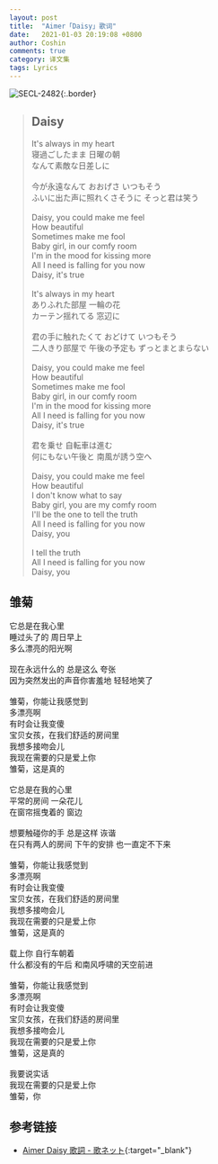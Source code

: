 ```yaml
---
layout: post
title:  "Aimer「Daisy」歌词"
date:   2021-01-03 20:19:08 +0800
author: Coshin
comments: true
category: 译文集
tags: Lyrics
---
```

![SECL-2482](https://is5-ssl.mzstatic.com/image/thumb/Music123/v4/90/ad/d2/90add2a8-d1a3-1409-a64d-4dd0e1b4d069/source/600x600bb.jpg){:.border}

<blockquote class="original">
  <h2>Daisy</h2>
  <p>
    It's always in my heart<br>
    寝過ごしたまま 日曜の朝<br>
    なんて素敵な日差しに<br>
    <br>
    今が永遠なんて おおげさ いつもそう<br>
    ふいに出た声に照れくさそうに そっと君は笑う<br>
    <br>
    Daisy, you could make me feel<br>
    How beautiful<br>
    Sometimes make me fool<br>
    Baby girl, in our comfy room<br>
    I'm in the mood for kissing more<br>
    All I need is falling for you now<br>
    Daisy, it's true<br>
    <br>
    It's always in my heart<br>
    ありふれた部屋 一輪の花<br>
    カーテン揺れてる 窓辺に<br>
    <br>
    君の手に触れたくて おどけて いつもそう<br>
    二人きり部屋で 午後の予定も ずっとまとまらない<br>
    <br>
    Daisy, you could make me feel<br>
    How beautiful<br>
    Sometimes make me fool<br>
    Baby girl, in our comfy room<br>
    I'm in the mood for kissing more<br>
    All I need is falling for you now<br>
    Daisy, it's true<br>
    <br>
    君を乗せ 自転車は進む<br>
    何にもない午後と 南風が誘う空へ<br>
    <br>
    Daisy, you could make me feel<br>
    How beautiful<br>
    I don't know what to say<br>
    Baby girl, you are my comfy room<br>
    I'll be the one to tell the truth<br>
    All I need is falling for you now<br>
    Daisy, you<br>
    <br>
    I tell the truth<br>
    All I need is falling for you now<br>
    Daisy, you
  </p>
</blockquote>

<div class="translation">
  <h2>雏菊</h2>
  <p>
    它总是在我心里<br>
    睡过头了的 周日早上<br>
    多么漂亮的阳光啊<br>
    <br>
    现在永远什么的 总是这么 夸张<br>
    因为突然发出的声音你害羞地 轻轻地笑了<br>
    <br>
    雏菊，你能让我感觉到<br>
    多漂亮啊<br>
    有时会让我变傻<br>
    宝贝女孩，在我们舒适的房间里<br>
    我想多接吻会儿<br>
    我现在需要的只是爱上你<br>
    雏菊，这是真的<br>
    <br>
    它总是在我的心里<br>
    平常的房间 一朵花儿<br>
    在窗帘摇曳着的 窗边<br>
    <br>
    想要触碰你的手 总是这样 诙谐<br>
    在只有两人的房间 下午的安排 也一直定不下来<br>
    <br>
    雏菊，你能让我感觉到<br>
    多漂亮啊<br>
    有时会让我变傻<br>
    宝贝女孩，在我们舒适的房间里<br>
    我想多接吻会儿<br>
    我现在需要的只是爱上你<br>
    雏菊，这是真的<br>
    <br>
    载上你 自行车朝着<br>
    什么都没有的午后 和南风呼啸的天空前进<br>
    <br>
    雏菊，你能让我感觉到<br>
    多漂亮啊<br>
    有时会让我变傻<br>
    宝贝女孩，在我们舒适的房间里<br>
    我想多接吻会儿<br>
    我现在需要的只是爱上你<br>
    雏菊，这是真的<br>
    <br>
    我要说实话<br>
    我现在需要的只是爱上你<br>
    雏菊，你
  </p>
</div>

## 参考链接

* [Aimer Daisy 歌詞 - 歌ネット](https://www.uta-net.com/song/272537/){:target="_blank"}
